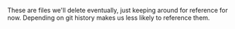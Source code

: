These are files we'll delete eventually, just keeping around for reference for now. Depending on git history makes us less likely to reference them.